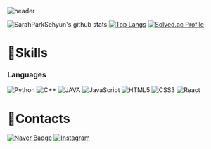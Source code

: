 ![header](https://capsule-render.vercel.app/api?type=waving&color=CEF6CE&height=300&section=header&text=Park%20Sehyun&fontSize=90)




![SarahParkSehyun's github stats](https://github-readme-stats.vercel.app/api?username=SarahParkSehyun&show_icons=true)
[![Top Langs](https://github-readme-stats.vercel.app/api/top-langs/?username=SarahParkSehyun&layout=compact)](https://github.com/anuraghazra/github-readme-stats)
[![Solved.ac Profile](http://mazassumnida.wtf/api/v2/generate_badge?boj=sarah1918)](https://solved.ac/sarah1918/)


# 💪Skills
### Languages

![Python](https://img.shields.io/badge/Python-3776AB.svg?&style=for-the-badge&logo=Python&logoColor=white)
![C++](https://img.shields.io/badge/C++-00599C.svg?&style=for-the-badge&logo=cplusplus&logoColor=white)
![JAVA](https://img.shields.io/badge/Java-007396?stylefor-the-badge&logo=OpenJDK&logoColor=white")
![JavaScript](https://img.shields.io/badge/JavaScript-F7DF1E.svg?&style=for-the-badge&logo=JavaScript&logoColor=white)
![HTML5](https://img.shields.io/badge/HTML5-E34F26.svg?&style=for-the-badge&logo=HTML5&logoColor=white)
![CSS3](https://img.shields.io/badge/CSS3-1572B6.svg?&style=for-the-badge&logo=CSS3&logoColor=white)
![React](https://img.shields.io/badge/React-61DAFB.svg?&style=for-the-badge&logo=React&logoColor=white)
# 📧Contacts
[![Naver Badge](https://img.shields.io/badge/Naver-03C75A?style=flat-square&logo=Naver&logoColor=white&link=mailto:sarah1918@naver.com)](mailto:sarah1918@naver.com)
[![Instagram](http://img.shields.io/badge/instagram-black?style=flat-square&logo=instagram&link=https://www.instagram.com/ddehyunni__/)](https://www.instagram.com/ddehyunni__/)
<!--
**SarahParkSehyun/SarahParkSehyun** is a ✨ _special_ ✨ repository because its `README.md` (this file) appears on your GitHub profile.

Here are some ideas to get you started:

- 🔭 I’m currently working on ...
- 🌱 I’m currently learning ...
- 👯 I’m looking to collaborate on ...
- 🤔 I’m looking for help with ...
- 💬 Ask me about ...
- 📫 How to reach me: ...
- 😄 Pronouns: ...
- ⚡ Fun fact: ...
-->
